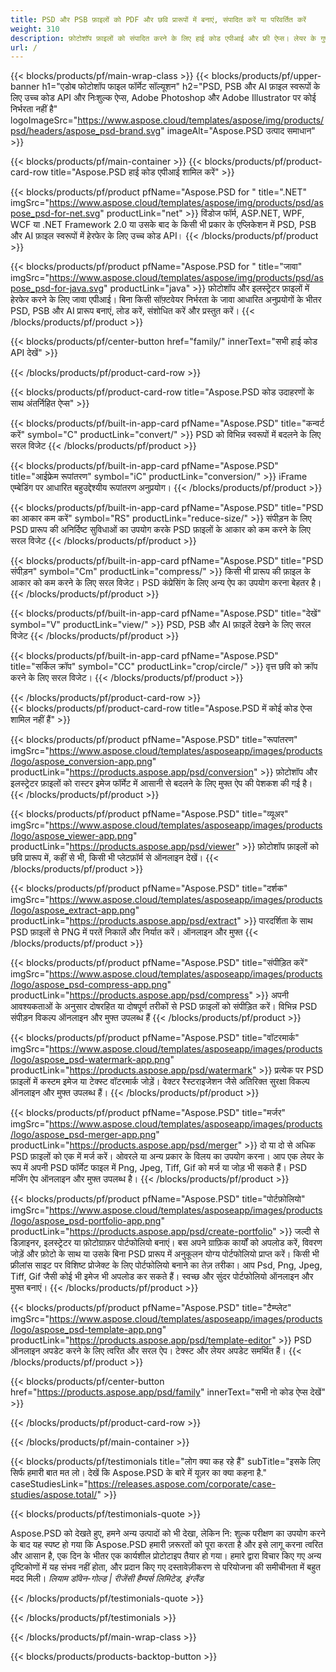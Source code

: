 ```yaml
---
title: PSD और PSB फ़ाइलों को PDF और छवि प्रारूपों में बनाएं, संपादित करें या परिवर्तित करें
weight: 310
description: फ़ोटोशॉप फ़ाइलों को संपादित करने के लिए हाई कोड एपीआई और फ्री ऐप्स। लेयर के गुणों को अपडेट करने की क्षमता, वॉटरमार्क, रोटेट स्केल, फ्लिप क्रॉप डिथरिंग, रास्टर रूपांतरण जोड़ें।
url: /
---
```


{{< blocks/products/pf/main-wrap-class >}}
{{< blocks/products/pf/upper-banner h1="एडोब फोटोशॉप फाइल फॉर्मेट सॉल्यूशन" h2="PSD, PSB और AI फ़ाइल स्वरूपों के लिए उच्च कोड API और निःशुल्क ऐप्स, Adobe Photoshop और Adobe Illustrator पर कोई निर्भरता नहीं है" logoImageSrc="https://www.aspose.cloud/templates/aspose/img/products/psd/headers/aspose_psd-brand.svg" imageAlt="Aspose.PSD उत्पाद समाधान" >}}

{{< blocks/products/pf/main-container >}}
{{< blocks/products/pf/product-card-row title="Aspose.PSD हाई कोड एपीआई शामिल करें" >}}

{{< blocks/products/pf/product pfName="Aspose.PSD for " title=".NET" imgSrc="https://www.aspose.cloud/templates/aspose/img/products/psd/aspose_psd-for-net.svg" productLink="net" >}}
विंडोज फॉर्म, ASP.NET, WPF, WCF या .NET Framework 2.0 या उसके बाद के किसी भी प्रकार के एप्लिकेशन में PSD, PSB और AI फ़ाइल स्वरूपों में हेरफेर के लिए उच्च कोड API।
{{< /blocks/products/pf/product >}}

{{< blocks/products/pf/product pfName="Aspose.PSD for " title="जावा" imgSrc="https://www.aspose.cloud/templates/aspose/img/products/psd/aspose_psd-for-java.svg" productLink="java" >}}
फ़ोटोशॉप और इलस्ट्रेटर फ़ाइलों में हेरफेर करने के लिए जावा एपीआई। बिना किसी सॉफ़्टवेयर निर्भरता के जावा आधारित अनुप्रयोगों के भीतर PSD, PSB और AI प्रारूप बनाएं, लोड करें, संशोधित करें और प्रस्तुत करें।
{{< /blocks/products/pf/product >}}

{{< blocks/products/pf/center-button href="family/" innerText="सभी हाई कोड API देखें" >}}

{{< /blocks/products/pf/product-card-row >}}

{{< blocks/products/pf/product-card-row title="Aspose.PSD कोड उदाहरणों के साथ अंतर्निहित ऐप्स" >}}

{{< blocks/products/pf/built-in-app-card pfName="Aspose.PSD" title="कन्वर्ट करें" symbol="C" productLink="convert/" >}}
PSD को विभिन्न स्वरूपों में बदलने के लिए सरल विजेट
{{< /blocks/products/pf/product >}}

{{< blocks/products/pf/built-in-app-card pfName="Aspose.PSD" title="आईफ्रेम रूपांतरण" symbol="iC" productLink="conversion/" >}}
iFrame एम्बेडिंग पर आधारित बहुउद्देश्यीय रूपांतरण अनुप्रयोग।
{{< /blocks/products/pf/product >}}

{{< blocks/products/pf/built-in-app-card pfName="Aspose.PSD" title="PSD का आकार कम करें" symbol="RS" productLink="reduce-size/" >}}
संपीड़न के लिए PSD प्रारूप की अनिर्दिष्ट सुविधाओं का उपयोग करके PSD फ़ाइलों के आकार को कम करने के लिए सरल विजेट
{{< /blocks/products/pf/product >}}

{{< blocks/products/pf/built-in-app-card pfName="Aspose.PSD" title="PSD संपीड़न" symbol="Cm" productLink="compress/" >}}
किसी भी प्रारूप की फ़ाइल के आकार को कम करने के लिए सरल विजेट। PSD कंप्रेसिंग के लिए अन्य ऐप का उपयोग करना बेहतर है।
{{< /blocks/products/pf/product >}}

{{< blocks/products/pf/built-in-app-card pfName="Aspose.PSD" title="देखें" symbol="V" productLink="view/" >}}
PSD, PSB और AI फ़ाइलें देखने के लिए सरल विजेट
{{< /blocks/products/pf/product >}}

{{< blocks/products/pf/built-in-app-card pfName="Aspose.PSD" title="सर्किल क्रॉप" symbol="CC" productLink="crop/circle/" >}}
वृत्त छवि को क्रॉप करने के लिए सरल विजेट।
{{< /blocks/products/pf/product >}}
									
{{< /blocks/products/pf/product-card-row >}}										   
{{< blocks/products/pf/product-card-row title="Aspose.PSD में कोई कोड ऐप्स शामिल नहीं हैं" >}}

{{< blocks/products/pf/product pfName="Aspose.PSD" title="रूपांतरण" imgSrc="https://www.aspose.cloud/templates/asposeapp/images/products/logo/aspose_conversion-app.png" productLink="https://products.aspose.app/psd/conversion" >}}
फ़ोटोशॉप और इलस्ट्रेटर फ़ाइलों को रास्टर इमेज फॉर्मेट में आसानी से बदलने के लिए मुफ्त ऐप की पेशकश की गई है।
{{< /blocks/products/pf/product >}}

{{< blocks/products/pf/product pfName="Aspose.PSD" title="व्यूअर" imgSrc="https://www.aspose.cloud/templates/asposeapp/images/products/logo/aspose_viewer-app.png" productLink="https://products.aspose.app/psd/viewer" >}}
फ़ोटोशॉप फ़ाइलों को छवि प्रारूप में, कहीं से भी, किसी भी प्लेटफ़ॉर्म से ऑनलाइन देखें।
{{< /blocks/products/pf/product >}}

{{< blocks/products/pf/product pfName="Aspose.PSD" title="दर्शक" imgSrc="https://www.aspose.cloud/templates/asposeapp/images/products/logo/aspose_extract-app.png" productLink="https://products.aspose.app/psd/extract" >}}
पारदर्शिता के साथ PSD फ़ाइलों से PNG में परतें निकालें और निर्यात करें। ऑनलाइन और मुफ्त
{{< /blocks/products/pf/product >}}

{{< blocks/products/pf/product pfName="Aspose.PSD" title="संपीड़ित करें" imgSrc="https://www.aspose.cloud/templates/asposeapp/images/products/logo/aspose_psd-compress-app.png" productLink="https://products.aspose.app/psd/compress" >}}
अपनी आवश्यकताओं के अनुसार दोषरहित या दोषपूर्ण तरीकों से PSD फ़ाइलों को संपीड़ित करें। विभिन्न PSD संपीड़न विकल्प ऑनलाइन और मुफ्त उपलब्ध हैं
{{< /blocks/products/pf/product >}}

{{< blocks/products/pf/product pfName="Aspose.PSD" title="वॉटरमार्क" imgSrc="https://www.aspose.cloud/templates/asposeapp/images/products/logo/aspose_psd-watermark-app.png" productLink="https://products.aspose.app/psd/watermark" >}}
प्रत्येक पर PSD फ़ाइलों में कस्टम इमेज या टेक्स्ट वॉटरमार्क जोड़ें। वेक्टर रैस्टराइजेशन जैसे अतिरिक्त सुरक्षा विकल्प ऑनलाइन और मुफ्त उपलब्ध हैं।
{{< /blocks/products/pf/product >}}

{{< blocks/products/pf/product pfName="Aspose.PSD" title="मर्जर" imgSrc="https://www.aspose.cloud/templates/asposeapp/images/products/logo/aspose_psd-merger-app.png" productLink="https://products.aspose.app/psd/merger" >}}
दो या दो से अधिक PSD फ़ाइलों को एक में मर्ज करें। ओवरले या अन्य प्रकार के विलय का उपयोग करना। आप एक लेयर के रूप में अपनी PSD फॉर्मेट फाइल में Png, Jpeg, Tiff, Gif को मर्ज या जोड़ भी सकते हैं। PSD मर्जिंग ऐप ऑनलाइन और मुफ्त उपलब्ध है।
{{< /blocks/products/pf/product >}}

{{< blocks/products/pf/product pfName="Aspose.PSD" title="पोर्टफ़ोलियो" imgSrc="https://www.aspose.cloud/templates/asposeapp/images/products/logo/aspose_psd-portfolio-app.png" productLink="https://products.aspose.app/psd/create-portfolio" >}}
जल्दी से डिज़ाइनर, इलस्ट्रेटर या फ़ोटोग्राफ़र पोर्टफोलियो बनाएं। बस अपने ग्राफ़िक कार्यों को अपलोड करें, विवरण जोड़ें और फ़ोटो के साथ या उसके बिना PSD प्रारूप में अनुकूलन योग्य पोर्टफोलियो प्राप्त करें। किसी भी फ्रीलांस साइट पर विशिष्ट प्रोजेक्ट के लिए पोर्टफोलियो बनाने का तेज़ तरीका। आप Psd, Png, Jpeg, Tiff, Gif जैसी कोई भी इमेज भी अपलोड कर सकते हैं। स्वच्छ और सुंदर पोर्टफोलियो ऑनलाइन और मुफ्त बनाएं।
{{< /blocks/products/pf/product >}}

{{< blocks/products/pf/product pfName="Aspose.PSD" title="टैम्प्लेट" imgSrc="https://www.aspose.cloud/templates/asposeapp/images/products/logo/aspose_psd-template-app.png" productLink="https://products.aspose.app/psd/template-editor" >}}
PSD ऑनलाइन अपडेट करने के लिए त्वरित और सरल ऐप। टेक्स्ट और लेयर अपडेट समर्थित हैं।
{{< /blocks/products/pf/product >}}

{{< blocks/products/pf/center-button href="https://products.aspose.app/psd/family" innerText="सभी नो कोड ऐप्स देखें" >}}

{{< /blocks/products/pf/product-card-row >}}

{{< /blocks/products/pf/main-container >}}

{{< blocks/products/pf/testimonials title="लोग क्या कह रहे हैं" subTitle="इसके लिए सिर्फ हमारी बात मत लो। देखें कि Aspose.PSD के बारे में यूज़र का क्या कहना है." caseStudiesLink="https://releases.aspose.com/corporate/case-studies/aspose.total/" >}}

{{< blocks/products/pf/testimonials-quote >}}
<p class="first">
 Aspose.PSD को देखते हुए, हमने अन्य उत्पादों को भी देखा, लेकिन नि: शुल्क परीक्षण का उपयोग करने के बाद यह स्पष्ट हो गया कि Aspose.PSD हमारी ज़रूरतों को पूरा करता है और इसे लागू करना त्वरित और आसान है, एक दिन के भीतर एक कार्यशील प्रोटोटाइप तैयार हो गया। हमारे द्वारा विचार किए गए अन्य दृष्टिकोणों में यह संभव नहीं होता, और प्रदान किए गए दस्तावेज़ीकरण से परियोजना की समीचीनता में बहुत मदद मिली।
 <em>
  लियाम डॉवेन-गोल्ड | रीजेंसी हैम्पर्स लिमिटेड, इंग्लैंड
 </em>
</p>

{{< /blocks/products/pf/testimonials-quote >}}

{{< /blocks/products/pf/testimonials >}}

{{< /blocks/products/pf/main-wrap-class >}}

{{< blocks/products/products-backtop-button >}}
